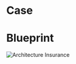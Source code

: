 # Case

# Blueprint
![Architecture Insurance](https://raw.githubusercontent.com/ChristianoPiccinin/case-etl-aws-insurance/main/img/etl-aws.png)
